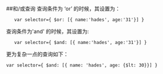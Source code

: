 ##和/或查询
查询条件为 ‘or’ 的时候，其设置为：

```
   var selector={ $or: [{ name:'hades', age:'31'}] }
```
查询条件为'and' 的时候，其设置为:

```
   var selector={ $and: [{ name:'hades', age:'31'}] }
```
更为复杂一点的查询如下：

```
var selector={ $and: [{ name: 'hades', age: {$lt: 30}}] }
```


